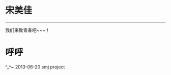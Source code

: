 <h1>宋美佳</h1>

<hr>
我们来致青春吧~~~！ <h1>呼呼</h1>    ^_^~ 2013-06-20
smj project
<p>
<div style="width:920px;margin:0 auto; text-align:right;">
	powered by <a href="http://shs.im" target="_blank">半杯烟火</a>
</div>